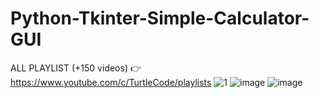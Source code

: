 # Python-Tkinter-Simple-Calculator-GUI
ALL PLAYLIST (+150 videos) 👉 https://www.youtube.com/c/TurtleCode/playlists
![1](https://user-images.githubusercontent.com/85156399/176998883-9d371cf9-6132-4b25-b429-ec92c1337f65.png)
![image](https://user-images.githubusercontent.com/85156399/176998906-cc2a7c72-cde1-4fe0-945c-6d217cd78c87.png)
![image](https://user-images.githubusercontent.com/85156399/176998922-4a44e852-ce7c-4e5d-8ca2-669e6acd7cb4.png)



